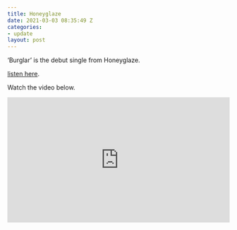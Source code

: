 ```yaml
---
title: Honeyglaze
date: 2021-03-03 08:35:49 Z
categories:
- update
layout: post
---
```


‘Burglar’ is the debut single from Honeyglaze.

<a href="https://ffm.to/honey_burglar" >listen here</a>. 

Watch the video below. 
 
<style>.embed-container { position: relative; padding-bottom: 56.25%; height: 0; overflow: hidden; max-width: 100%; } .embed-container iframe, .embed-container object, .embed-container embed { position: absolute; top: 0; left: 0; width: 100%; height: 100%; }</style><div class='embed-container'><iframe src='https://www.youtube.com/embed/OM4vEy4ozhs' frameborder='0' allowfullscreen></iframe></div>
<p> </p>
